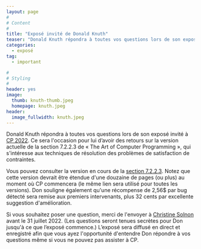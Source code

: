 ```yaml
---
layout: page
#
# Content
#
title: "Exposé invité de Donald Knuth"
teaser: "Donald Knuth répondra à toutes vos questions lors de son exposé invité à CP 2022"
categories:
  - exposé
tag:
  - important

#
# Styling
#
header: yes
image:
  thumb: knuth-thumb.jpeg
  homepage: knuth.jpeg
header:
  image_fullwidth: knuth.jpeg
---
```


Donald Knuth répondra à toutes vos questions lors de son exposé invité à [CP 2022](https://cp2022.a4cp.org/invited.html). Ce sera l'occasion pour lui d’avoir des retours sur la version actuelle de la section 7.2.2.3 de « The Art of Computer Programming », qui s'intéresse aux techniques de résolution des problèmes de satisfaction de contraintes. 

Vous pouvez consulter la version en cours de la [section 7.2.2.3](https://cs.stanford.edu/~knuth/fasc7a.ps.gz). Notez que cette version devrait être étendue d'une douzaine de pages (ou plus) au moment où CP commencera (le même lien sera utilisé pour toutes les versions). Don souligne également qu'une récompense de 2,56$ par bug détecté sera remise aux premiers intervenants, plus 32 cents par excellente suggestion d'amélioration. 

Si vous souhaitez poser une question, merci de l'envoyer à [Christine Solnon](mailto:christine.solnon@insa-lyon.fr) avant le 31 juillet 2022. (Les questions seront tenues secrètes pour Don jusqu'à ce que l’exposé commence.) L’exposé sera diffusé en direct et enregistré afin que vous ayez l'opportunité d'entendre Don répondre à vos questions même si vous ne pouvez pas assister à CP.
